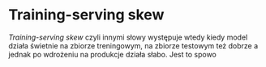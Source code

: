 # Training-serving skew
*Training-serving skew* czyli innymi słowy występuje wtedy kiedy model działa świetnie na zbiorze treningowym, na zbiorze testowym też dobrze a jednak po wdrożeniu na produkcje działa słabo. Jest to spowo 